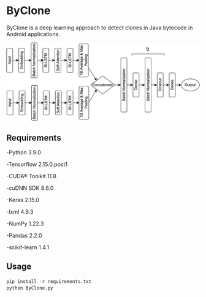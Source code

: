 # ByClone
ByClone is a deep learning approach to detect clones in Java bytecode in Android applications. 

![ByClone Process Diagram](https://github.com/mia9704/ByClone/blob/main/ByClone.png?raw=true)

## Requirements

-Python 3.9.0

-Tensorflow 2.15.0.post1

-CUDA® Toolkit 11.8

-cuDNN SDK 8.6.0

-Keras 2.15.0

-lxml 4.9.3

-NumPy 1.22.3

-Pandas 2.2.0

-scikit-learn 1.4.1

## Usage
```python
pip install -r requirements.txt
python ByClone.py
```
